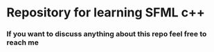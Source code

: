 # Repository for learning SFML c++

### If you want to discuss anything about this repo feel free to reach me

